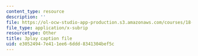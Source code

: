 ```yaml
---
content_type: resource
description: ''
file: https://ol-ocw-studio-app-production.s3.amazonaws.com/courses/18-02sc-multivariable-calculus-fall-2010/e30524947e411ee66ddd8341304bef5c_YwZYSTQs-Hk.srt
file_type: application/x-subrip
resourcetype: Other
title: 3play caption file
uid: e3052494-7e41-1ee6-6ddd-8341304bef5c
---
```


